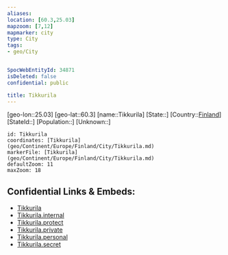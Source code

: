 ```yaml
---
aliases: 
location: [60.3,25.03]
mapzoom: [7,12] 
mapmarker: city 
type: City
tags:
- geo/City


SpocWebEntityId: 34871
isDeleted: false
confidential: public

title: Tikkurila
---
```

[geo-lon::25.03]
[geo-lat::60.3]
[name::Tikkurila]
[State::]
[Country::[Finland](geo/Continent/Europe/Finland.md)]
[StateId::]
[Population::]
[Unknown::]


```leaflet
id: Tikkurila
coordinates: [Tikkurila](geo/Continent/Europe/Finland/City/Tikkurila.md)
markerFile: [Tikkurila](geo/Continent/Europe/Finland/City/Tikkurila.md)
defaultZoom: 11 
maxZoom: 18
```


## Confidential Links & Embeds: 
- [Tikkurila](../../../../../../_public/geo/Continent/Europe/Finland/City/Tikkurila.md) 
- [Tikkurila.internal](../../../../../../_internal/geo/Continent/Europe/Finland/City/Tikkurila.internal.md) 
- [Tikkurila.protect](../../../../../../_protect/geo/Continent/Europe/Finland/City/Tikkurila.protect.md) 
- [Tikkurila.private](../../../../../../_private/geo/Continent/Europe/Finland/City/Tikkurila.private.md) 
- [Tikkurila.personal](../../../../../../_personal/geo/Continent/Europe/Finland/City/Tikkurila.personal.md) 
- [Tikkurila.secret](../../../../../../_secret/geo/Continent/Europe/Finland/City/Tikkurila.secret.md) 
